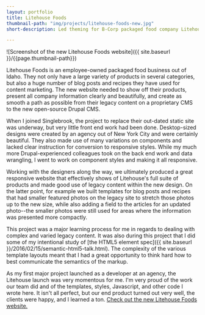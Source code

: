 ```yaml
---
layout: portfolio
title: Litehouse Foods
thumbnail-path: "img/projects/litehouse-foods-new.jpg"
short-description: Led theming for B-Corp packaged food company Litehouse Foods' new Drupal 7 site.

---
```


![Screenshot of the new Litehouse Foods website]({{ site.baseurl }}/{{page.thumbnail-path}})

Litehouse Foods is an employee-owned packaged food business out of Idaho. They not only have a large variety of products in several categories, but also a huge number of blog posts and recipes they have used for content marketing. The new website needed to show off their products, present all company information clearly and beautifully, and create as smooth a path as possible from their legacy content on a proprietary CMS to the new open-source Drupal CMS.

When I joined Singlebrook, the project to replace their out-dated static site was underway, but very little front end work had been done. Desktop-sized designs were created by an agency out of New York City and were certainly beautiful. They also made use of many variations on components and lacked clear instruction for conversion to responsive styles. While my much more Drupal-experienced colleagues took on the back end work and data wrangling, I went to work on component styles and making it all responsive.

Working with the designers along the way, we ultimately produced a great responsive website that effectively shows of Litehouse's full suite of products and made good use of legacy content within the new design. On the latter point, for example we built templates for blog posts and recipes that had smaller featured photos on the legacy site to stretch those photos up to the new size, while also adding a field to the articles for an updated photo--the smaller photos were still used for areas where the information was presented more compactly.

This project was a major learning process for me in regards to dealing with complex and varied legacy content. It was also during this project that I did some of my intentional study of [the HTML5 element spec]({{ site.baseurl }}/2016/02/15/semantic-html5-talk.html). The complexity of the various template layouts meant that I had a great opportunity to think hard how to best communicate the semantics of the markup.

As my first major project launched as a developer at an agency, the Litehouse launch was very momentous for me. I'm very proud of the work our team did and of the templates, styles, Javascript, and other code I wrote here. It isn't all perfect, but our end product turned out very well, the clients were happy, and I learned a ton. [Check out the new Litehouse Foods website.](http://litehousefoods.com)